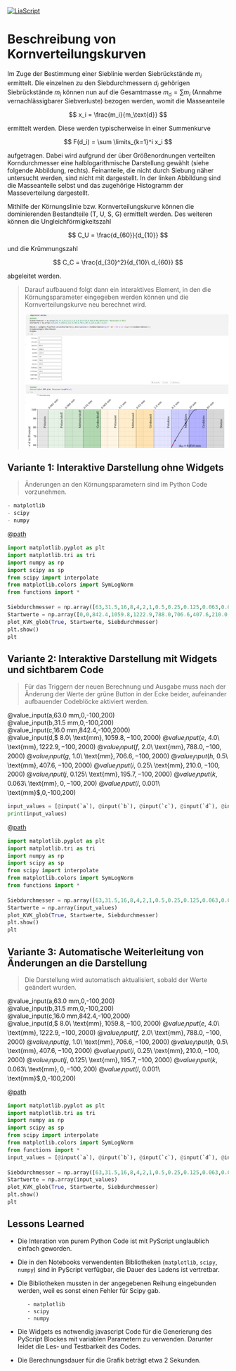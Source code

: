 <!--

author:  Sebastian Zug, Andre Dietrich

import: https://raw.githubusercontent.com/liaTemplates/PyScript/main/README.md

persistent: true

@path
``` python @PyScript.env
- paths:
  - @0
```
@end

value_input: <span style="display: inline-block; min-width: 9rem">@1:</span> <script 
                 input="range"
                 output="@0"
                 value=@2
                 input-always-active
                 min="@3"
                 max="@4"
                 step="0.1"
                 modify="false"
             >@input</script>

@python_evaluate
<script style="display: block" inert tabindex="-1" modify="false" run-once>
`LIASCRIPT:
\`\`\` python @PyScript.repl
@0
\`\`\`
`
</script>
@end
-->

[![LiaScript](https://raw.githubusercontent.com/LiaScript/LiaScript/master/badges/course.svg)]([https://liascript.github.io/course/?](https://liascript.github.io/course/?https://raw.githubusercontent.com/LiaPlayground/Jupyter2Liascript/refs/heads/main/presentation_separateFunc.md#1))


# Beschreibung von Kornverteilungskurven


Im Zuge der Bestimmung einer Sieblinie werden Siebrückstände $m_i$ ermittelt. Die einzelnen zu den Siebdurchmessern $d_i$ gehörigen Siebrückstände $m_i$ können nun auf die Gesamtmasse $m_\text{d} = \sum m_i$ (Annahme vernachlässigbarer Siebverluste) bezogen werden, womit die Masseanteile

$$
    x_i = \frac{m_i}{m_\text{d}}
$$

ermittelt werden. Diese werden typischerweise in einer Summenkurve

$$
    F(d_i) = \sum \limits_{k=1}^i x_i
$$

aufgetragen. Dabei wird aufgrund der über Größenordnungen verteilten Korndurchmesser eine halblogarithmische Darstellung gewählt (siehe folgende Abbildung, rechts). Feinanteile, die nicht durch Siebung näher untersucht werden, sind nicht mit dargestellt. In der linken Abbildung sind die Masseanteile selbst und das zugehörige Histogramm der Masseverteilung dargestellt.

Mithilfe der Körnungslinie bzw. Kornverteilungskurve können die dominierenden Bestandteile (T, U, S, G) ermittelt werden. Des weiteren können die Ungleichförmigkeitszahl

$$
    C_U = \frac{d_{60}}{d_{10}}
$$

und die Krümmungszahl

$$
    C_C = \frac{d_{30}^2}{d_{10}\ d_{60}}
$$

abgeleitet werden. 

> Darauf aufbauend folgt dann ein interaktives Element, in den die Körnungsparameter eingegeben werden können und die Kornverteilungskurve neu berechnet wird.
> 
> ![](notebook.png)


## Variante 1: Interaktive Darstellung ohne Widgets

> Änderungen an den Körnungsparametern sind im Python Code vorzunehmen.

``` python @PyScript.env
- matplotlib
- scipy
- numpy
```

@[path](functions.py)

``` python @PyScript.repl
import matplotlib.pyplot as plt
import matplotlib.tri as tri
import numpy as np
import scipy as sp
from scipy import interpolate
from matplotlib.colors import SymLogNorm
from functions import *

Siebdurchmesser = np.array([63,31.5,16,8,4,2,1,0.5,0.25,0.125,0.063,0.001])
Startwerte = np.array([0,0,842.4,1059.8,1222.9,788.0,706.6,407.6,210.0,195.7,0,0])
plot_KVK_glob(True, Startwerte, Siebdurchmesser)
plt.show()
plt
```

## Variante 2: Interaktive Darstellung mit Widgets und sichtbarem Code

> Für das Triggern der neuen Berechnung und Ausgabe muss nach der Änderung der Werte der grüne Button in der Ecke beider, aufeinander aufbauender Codeblöcke aktiviert werden.

@value_input(a,$63.0\ \text{mm}$,0,-100,200) \
@value_input(b,$31.5\ \text{mm}$,0,-100,200) \
@value_input(c,$16.0\ \text{mm}$,842.4,-100,2000) \
@value_input(d,$ 8.0\ \text{mm}$,1059.8,-100,2000) \
@value_input(e,$ 4.0\ \text{mm}$,1222.9,-100,2000) \
@value_input(f,$ 2.0\ \text{mm}$,788.0,-100,2000) \
@value_input(g,$ 1.0\ \text{mm}$,706.6,-100,2000) \
@value_input(h,$ 0.5\ \text{mm}$,407.6,-100,2000) \
@value_input(i,$ 0.25\ \text{mm}$,210.0,-100,2000) \
@value_input(j,$ 0.125\ \text{mm}$,195.7,-100,2000) \
@value_input(k,$ 0.063\ \text{mm}$,0,-100,200) \
@value_input(l,$ 0.001\ \text{mm}$,0,-100,200)


``` python @python_evaluate
input_values = [@input(`a`), @input(`b`), @input(`c`), @input(`d`), @input(`e`), @input(`f`), @input(`g`), @input(`h`), @input(`i`), @input(`j`), @input(`k`), @input(`l`)]
print(input_values)
```

@[path](functions.py)

``` python @PyScript.repl
import matplotlib.pyplot as plt
import matplotlib.tri as tri
import numpy as np
import scipy as sp
from scipy import interpolate
from matplotlib.colors import SymLogNorm
from functions import *

Siebdurchmesser = np.array([63,31.5,16,8,4,2,1,0.5,0.25,0.125,0.063,0.001])
Startwerte = np.array(input_values)
plot_KVK_glob(True, Startwerte, Siebdurchmesser)
plt.show()
plt
```

## Variante 3: Automatische Weiterleitung von Änderungen an die Darstellung

> Die Darstellung wird automatisch aktualisiert, sobald der Werte geändert wurden.

@value_input(a,$63.0\ \text{mm}$,0,-100,200) \
@value_input(b,$31.5\ \text{mm}$,0,-100,200) \
@value_input(c,$16.0\ \text{mm}$,842.4,-100,2000) \
@value_input(d,$ 8.0\ \text{mm}$,1059.8,-100,2000) \
@value_input(e,$ 4.0\ \text{mm}$,1222.9,-100,2000) \
@value_input(f,$ 2.0\ \text{mm}$,788.0,-100,2000) \
@value_input(g,$ 1.0\ \text{mm}$,706.6,-100,2000) \
@value_input(h,$ 0.5\ \text{mm}$,407.6,-100,2000) \
@value_input(i,$ 0.25\ \text{mm}$,210.0,-100,2000) \
@value_input(j,$ 0.125\ \text{mm}$,195.7,-100,2000) \
@value_input(k,$ 0.063\ \text{mm}$,0,-100,200) \
@value_input(l,$ 0.001\ \text{mm}$,0,-100,200)

@[path](functions.py)

``` python @python_evaluate
import matplotlib.pyplot as plt
import matplotlib.tri as tri
import numpy as np
import scipy as sp
from scipy import interpolate
from matplotlib.colors import SymLogNorm
from functions import *
input_values = [@input(`a`), @input(`b`), @input(`c`), @input(`d`), @input(`e`), @input(`f`), @input(`g`), @input(`h`), @input(`i`), @input(`j`), @input(`k`), @input(`l`)]

Siebdurchmesser = np.array([63,31.5,16,8,4,2,1,0.5,0.25,0.125,0.063,0.001])
Startwerte = np.array(input_values)
plot_KVK_glob(True, Startwerte, Siebdurchmesser)
plt.show()
plt
```

## Lessons Learned

+ Die Interation von purem Python Code ist mit PyScript unglaublich einfach geworden.
+ Die in den Notebooks verwendenten Bibliotheken (`matplotlib`, `scipy`, `numpy`) sind in PyScript verfügbar, die Dauer des Ladens ist vertretbar.
+ Die Bibliotheken mussten in der angegebenen Reihung eingebunden werden, weil es sonst einen Fehler für Scipy gab.

  ``` 
     - matplotlib
     - scipy
     - numpy
  ```

+ Die Widgets es notwendig javascript Code für die Generierung des PyScript Blockes mit variablen Parametern zu verwenden. Darunter leidet die Les- und Testbarkeit des Codes. 
+ Die Berechnungsdauer für die Grafik beträgt etwa 2 Sekunden. 


